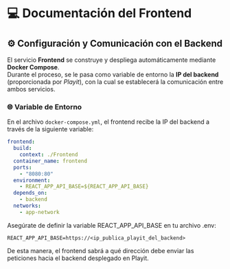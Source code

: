 # 💻 Documentación del Frontend

## ⚙️ Configuración y Comunicación con el Backend

El servicio **Frontend** se construye y despliega automáticamente mediante **Docker Compose**.  
Durante el proceso, se le pasa como variable de entorno la **IP del backend** (proporcionada por *Playit*), con la cual se establecerá la comunicación entre ambos servicios.

### 🌐 Variable de Entorno

En el archivo `docker-compose.yml`, el frontend recibe la IP del backend a través de la siguiente variable:

```yaml
frontend:
  build:
    context: ./Frontend
  container_name: frontend
  ports:
    - "8080:80"
  environment:
    - REACT_APP_API_BASE=${REACT_APP_API_BASE}
  depends_on:
    - backend
  networks:
    - app-network

```
Asegúrate de definir la variable REACT_APP_API_BASE en tu archivo .env:


```env
REACT_APP_API_BASE=https://<ip_publica_playit_del_backend>
```

De esta manera, el frontend sabrá a qué dirección debe enviar las peticiones hacia el backend desplegado en Playit.
